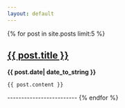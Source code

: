 ```yaml
---
layout: default
---
```

{% for post in site.posts limit:5 %}
<div>
	<a href="{{ post.url }}"><h2>{{ post.title }}</h2></a>
	<b>{{ post.date| date_to_string }}</b>
	
	{{ post.content }}
	
</div>
-------------------------
{% endfor %}
